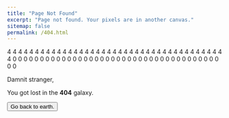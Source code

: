 ```yaml
---
title: "Page Not Found"
excerpt: "Page not found. Your pixels are in another canvas."
sitemap: false
permalink: /404.html
---
```


<main class='container'>
  <span class='particle'>4</span>
  <span class='particle'>4</span>
  <span class='particle'>4</span>
  <span class='particle'>4</span>
  <span class='particle'>4</span>
  <span class='particle'>4</span>
  <span class='particle'>4</span>
  <span class='particle'>4</span>
  <span class='particle'>4</span>
  <span class='particle'>4</span>
  <span class='particle'>4</span>
  <span class='particle'>4</span>
  <span class='particle'>4</span>
  <span class='particle'>4</span>
  <span class='particle'>4</span>
  <span class='particle'>4</span>
  <span class='particle'>4</span>
  <span class='particle'>4</span>
  <span class='particle'>4</span>
  <span class='particle'>4</span>
  <span class='particle'>4</span>
  <span class='particle'>4</span>
  <span class='particle'>4</span>
  <span class='particle'>4</span>
  <span class='particle'>4</span>
  <span class='particle'>4</span>
  <span class='particle'>4</span>
  <span class='particle'>4</span>
  <span class='particle'>4</span>
  <span class='particle'>4</span>
  <span class='particle'>4</span>
  <span class='particle'>4</span>
  <span class='particle'>4</span>
  <span class='particle'>4</span>
  <span class='particle'>4</span>
  <span class='particle'>4</span>
  <span class='particle'>4</span>
  <span class='particle'>4</span>
  <span class='particle'>4</span>
  <span class='particle'>4</span>
  <span class='particle'>0</span>
  <span class='particle'>0</span>
  <span class='particle'>0</span>
  <span class='particle'>0</span>
  <span class='particle'>0</span>
  <span class='particle'>0</span>
  <span class='particle'>0</span>
  <span class='particle'>0</span>
  <span class='particle'>0</span>
  <span class='particle'>0</span>
  <span class='particle'>0</span>
  <span class='particle'>0</span>
  <span class='particle'>0</span>
  <span class='particle'>0</span>
  <span class='particle'>0</span>
  <span class='particle'>0</span>
  <span class='particle'>0</span>
  <span class='particle'>0</span>
  <span class='particle'>0</span>
  <span class='particle'>0</span>
  <span class='particle'>0</span>
  <span class='particle'>0</span>
  <span class='particle'>0</span>
  <span class='particle'>0</span>
  <span class='particle'>0</span>
  <span class='particle'>0</span>
  <span class='particle'>0</span>
  <span class='particle'>0</span>
  <span class='particle'>0</span>
  <span class='particle'>0</span>
  <span class='particle'>0</span>
  <span class='particle'>0</span>
  <span class='particle'>0</span>
  <span class='particle'>0</span>
  <span class='particle'>0</span>
  <span class='particle'>0</span>
  <span class='particle'>0</span>
  <span class='particle'>0</span>
  <span class='particle'>0</span>
  <span class='particle'>0</span>
  <article class='content'>
    <p>Damnit stranger,</p>
    <p>You got lost in the <strong>404</strong> galaxy.</p>
    <p>
      <button onclick="https://macwaneric.github.io/">Go back to earth.</button>
    </p>
  </article>
</main>
